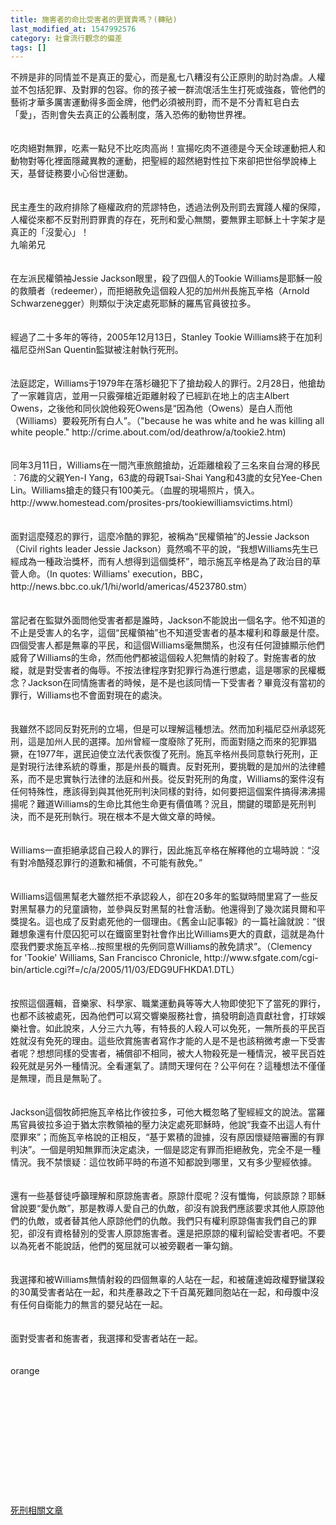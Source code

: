 ```yaml
---
title: 施害者的命比受害者的更寶貴嗎？(轉貼)
last_modified_at: 1547992576
category: 社會流行觀念的偏差
tags: []
---
```


<p>不辨是非的同情並不是真正的愛心，而是亂七八糟沒有公正原則的助討為虐。人權並不包括犯罪、及對罪的包容。你的孩子被一群流氓活生生打死或強姦，管他們的藝術才華多厲害運動得多面金牌，他們必須被刑罸，而不是不分青紅皂白去「愛」，否則會失去真正的公義制度，落入恐佈的動物世界裡。<br/><br/><br/>吃肉絕對無罪，吃素一點兒不比吃肉高尚！宣揚吃肉不道德是今天全球運動把人和動物對等化裡面隱藏異教的運動，把聖經的超然絕對性拉下來卻把世俗學說棒上天，基督徒務要小心俗世運動。<br/><br/><br/>民主產生的政府排除了極權政府的荒謬特色，透過法例及刑罰去實踐人權的保障，人權從來都不反對刑罸罪責的存在，死刑和愛心無關，要無罪主耶穌上十字架才是真正的「沒愛心」！<br/><!--more-->九喻弟兄<br/><br/><br/>在左派民權領袖Jessie Jackson眼里，殺了四個人的Tookie Williams是耶穌一般的救贖者（redeemer），而拒絕赦免這個殺人犯的加州州長施瓦辛格（Arnold Schwarzenegger）則類似于決定處死耶穌的羅馬官員彼拉多。<br/><br/><br/>經過了二十多年的等待，2005年12月13日，Stanley Tookie Williams終于在加利福尼亞州San Quentin監獄被注射執行死刑。<br/><br/><br/>法庭認定，Williams于1979年在落杉磯犯下了搶劫殺人的罪行。2月28日，他搶劫了一家雜貨店，並用一只霰彈槍近距離射殺了已經趴在地上的店主Albert Owens，之後他和同伙說他殺死Owens是“因為他（Owens）是白人而他（Williams）要殺死所有白人”。（"because he was white and he was killing all white people." http://crime.about.com/od/deathrow/a/tookie2.htm)<br/><br/><br/>同年3月11日，Williams在一間汽車旅館搶劫，近距離槍殺了三名來自台灣的移民︰76歲的父親Yen-I Yang，63歲的母親Tsai-Shai Yang和43歲的女兒Yee-Chen Lin。Williams搶走的錢只有100美元。（血腥的現場照片，慎入。http://www.homestead.com/prosites-prs/tookiewilliamsvictims.html）<br/><br/><br/>面對這麼殘忍的罪行，這麼冷酷的罪犯，被稱為“民權領袖”的Jessie Jackson（Civil rights leader Jessie Jackson）竟然鳴不平的說，“我想Williams先生已經成為一種政治獎杯，而有人想得到這個獎杯”，暗示施瓦辛格是為了政治目的草菅人命。（In quotes: Williams' execution，BBC，http://news.bbc.co.uk/1/hi/world/americas/4523780.stm）<br/><br/><br/>當記者在監獄外面問他受害者都是誰時，Jackson不能說出一個名字。他不知道的不止是受害人的名字，這個“民權領袖”也不知道受害者的基本權利和尊嚴是什麼。四個受害人都是無辜的平民，和這個Williams毫無關系，也沒有任何證據顯示他們威脅了Williams的生命，然而他們都被這個殺人犯無情的射殺了。對施害者的放縱，就是對受害者的侮辱。不按法律程序對犯罪行為進行懲處，這是哪家的民權概念？Jackson在同情施害者的時候，是不是也該同情一下受害者？畢竟沒有當初的罪行，Williams也不會面對現在的處決。<br/><br/><br/>我雖然不認同反對死刑的立場，但是可以理解這種想法。然而加利福尼亞州承認死刑，這是加州人民的選擇。加州曾經一度廢除了死刑，而面對隨之而來的犯罪猖獗，在1977年，選民迫使立法代表恢復了死刑。施瓦辛格州長同意執行死刑，正是對現行法律系統的尊重，那是州長的職責。反對死刑，要挑戰的是加州的法律體系，而不是忠實執行法律的法庭和州長。從反對死刑的角度，Williams的案件沒有任何特殊性，應該得到與其他死刑判決同樣的對待，如何要把這個案件搞得沸沸揚揚呢？難道Williams的生命比其他生命更有價值嗎？況且，關鍵的環節是死刑判決，而不是死刑執行。現在根本不是大做文章的時候。<br/><br/><br/>Williams一直拒絕承認自己殺人的罪行，因此施瓦辛格在解釋他的立場時說︰“沒有對冷酷殘忍罪行的道歉和補償，不可能有赦免。”<br/><br/><br/>Williams這個黑幫老大雖然拒不承認殺人，卻在20多年的監獄時間里寫了一些反對黑幫暴力的兒童讀物，並參與反對黑幫的社會活動。他還得到了幾次諾貝爾和平獎提名。這也成了反對處死他的一個理由。《舊金山記事報》的一篇社論就說︰“很難想象還有什麼囚犯可以在鐵窗里對社會作出比Williams更大的貢獻，這就是為什麼我們要求施瓦辛格...按照里根的先例同意Williams的赦免請求”。（Clemency for 'Tookie' Williams, San Francisco Chronicle, http://www.sfgate.com/cgi-bin/article.cgi?f=/c/a/2005/11/03/EDG9UFHKDA1.DTL）<br/><br/><br/>按照這個邏輯，音樂家、科學家、職業運動員等等大人物即使犯下了當死的罪行，也都不該被處死，因為他們可以寫交響樂服務社會，搞發明創造貢獻社會，打球娛樂社會。如此說來，人分三六九等，有特長的人殺人可以免死，一無所長的平民百姓就沒有免死的理由。這些欣賞施害者寫作才能的人是不是也該稍微考慮一下受害者呢？想想同樣的受害者，補償卻不相同，被大人物殺死是一種情況，被平民百姓殺死就是另外一種情況。全看運氣了。請問天理何在？公平何在？這種想法不僅僅是無理，而且是無恥了。<br/><br/><br/>Jackson這個牧師把施瓦辛格比作彼拉多，可他大概忽略了聖經經文的說法。當羅馬官員彼拉多迫于猶太宗教領袖的壓力決定處死耶穌時，他說“我查不出這人有什麼罪來”；而施瓦辛格說的正相反，“基于累積的證據，沒有原因懷疑陪審團的有罪判決”。一個是明知無罪而決定處決，一個是認定有罪而拒絕赦免，完全不是一種情況。我不禁懷疑︰這位牧師平時的布道不知都說到哪里，又有多少聖經依據。<br/><br/><br/>還有一些基督徒呼籲理解和原諒施害者。原諒什麼呢？沒有懺悔，何談原諒？耶穌曾說要“愛仇敵”，那是教導人愛自己的仇敵，卻沒有說我們應該要求其他人原諒他們的仇敵，或者替其他人原諒他們的仇敵。我們只有權利原諒傷害我們自己的罪犯，卻沒有資格替別的受害人原諒施害者。還是把原諒的權利留給受害者吧。不要以為死者不能說話，他們的冤屈就可以被旁觀者一筆勾銷。<br/><br/><br/>我選擇和被Williams無情射殺的四個無辜的人站在一起，和被薩達姆政權野蠻謀殺的30萬受害者站在一起，和共產暴政之下千百萬死難同胞站在一起，和母腹中沒有任何自衛能力的無言的嬰兒站在一起。<br/><br/><br/>面對受害者和施害者，我選擇和受害者站在一起。<br/><br/><br/>orange<br/><br/><br/><br/><br/><br/><br/><br/><br/><br/><br/><br/><br/><a href="/posts/269196648">死刑相關文章</a><br/>
</p>